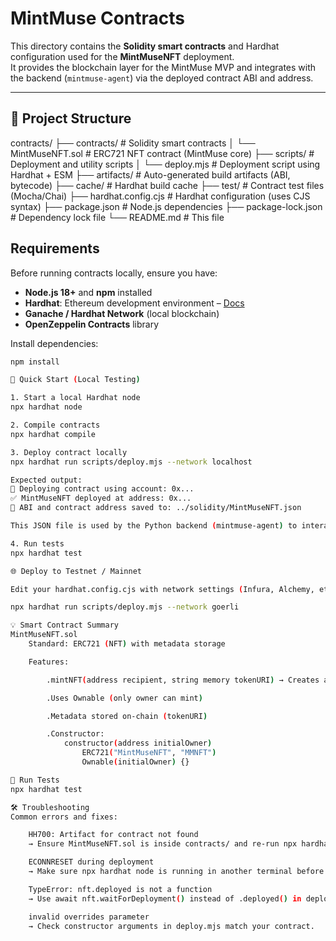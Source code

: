 # MintMuse Contracts

This directory contains the **Solidity smart contracts** and Hardhat configuration used for the **MintMuseNFT** deployment.  
It provides the blockchain layer for the MintMuse MVP and integrates with the backend (`mintmuse-agent`) via the deployed contract ABI and address.

---

## 📁 Project Structure

contracts/
├── contracts/ # Solidity smart contracts
│ └── MintMuseNFT.sol # ERC721 NFT contract (MintMuse core)
├── scripts/ # Deployment and utility scripts
│ └── deploy.mjs # Deployment script using Hardhat + ESM
├── artifacts/ # Auto-generated build artifacts (ABI, bytecode)
├── cache/ # Hardhat build cache
├── test/ # Contract test files (Mocha/Chai)
├── hardhat.config.cjs # Hardhat configuration (uses CJS syntax)
├── package.json # Node.js dependencies
├── package-lock.json # Dependency lock file
└── README.md # This file


## Requirements

Before running contracts locally, ensure you have:  
- **Node.js 18+** and **npm** installed  
- **Hardhat**: Ethereum development environment – [Docs](https://hardhat.org)  
- **Ganache / Hardhat Network** (local blockchain)  
- **OpenZeppelin Contracts** library  

Install dependencies:  
```bash
npm install

🚀 Quick Start (Local Testing)

1. Start a local Hardhat node
npx hardhat node

2. Compile contracts
npx hardhat compile

3. Deploy contract locally
npx hardhat run scripts/deploy.mjs --network localhost

Expected output:
🚀 Deploying contract using account: 0x...
✅ MintMuseNFT deployed at address: 0x...
📄 ABI and contract address saved to: ../solidity/MintMuseNFT.json

This JSON file is used by the Python backend (mintmuse-agent) to interact with the contract.

4. Run tests
npx hardhat test

🌐 Deploy to Testnet / Mainnet

Edit your hardhat.config.cjs with network settings (Infura, Alchemy, etc.), then run:

npx hardhat run scripts/deploy.mjs --network goerli

💡 Smart Contract Summary
MintMuseNFT.sol
    Standard: ERC721 (NFT) with metadata storage

    Features:

        .mintNFT(address recipient, string memory tokenURI) → Creates a new NFT and assigns it

        .Uses Ownable (only owner can mint)

        .Metadata stored on-chain (tokenURI)

        .Constructor: 
            constructor(address initialOwner) 
                ERC721("MintMuseNFT", "MMNFT") 
                Ownable(initialOwner) {}

🧪 Run Tests
npx hardhat test

🛠️ Troubleshooting
Common errors and fixes:

    HH700: Artifact for contract not found
    → Ensure MintMuseNFT.sol is inside contracts/ and re-run npx hardhat compile.

    ECONNRESET during deployment
    → Make sure npx hardhat node is running in another terminal before deploying.

    TypeError: nft.deployed is not a function
    → Use await nft.waitForDeployment() instead of .deployed() in deploy scripts.

    invalid overrides parameter
    → Check constructor arguments in deploy.mjs match your contract.